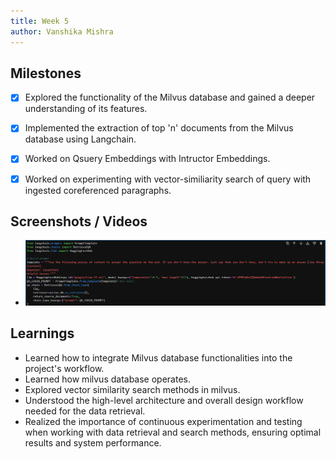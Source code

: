 ```yaml
---
title: Week 5
author: Vanshika Mishra
---
```


## Milestones
- [x] Explored the functionality of the Milvus database and gained a deeper understanding of its features.
- [x] Implemented the extraction of top 'n' documents from the Milvus database using Langchain.
- [x] Worked on Qsuery Embeddings with Intructor Embeddings. 
- [x] Worked on experimenting with vector-similiarity search of query with ingested coreferenced paragraphs. 


## Screenshots / Videos 
- ![Seach Kwargs](../Assets/Milvus_Retrieval.png)


## Learnings
- Learned how to integrate Milvus database functionalities into the project's workflow.
- Learned how milvus database operates.
- Explored vector similarity search methods in milvus.
- Understood the high-level architecture and overall design workflow needed for the data retrieval.
- Realized the importance of continuous experimentation and testing when working with data retrieval and search methods, ensuring optimal results and system performance.
